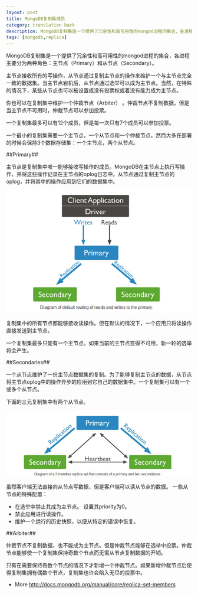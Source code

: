 ```yaml
---
layout: post
title: MongoDB复制集成员
category: translation back
description: MongoDB复制集是一个提供了冗余性和高可用性的mongod进程的集合，各进程主要分为两种角色：主节点（Primary）和从节点（Secondary）。
tags: [mongodb,replica]
---
```


MongoDB复制集是一个提供了冗余性和高可用性的mongod进程的集合，各进程主要分为两种角色：主节点（Primary）和从节点（Secondary）。

主节点接收所有的写操作，从节点通过复制主节点的操作来维护一个与主节点完全一致的数据集。当主节点宕机后，从节点通过选举可以成为主节点。当然，在特殊的情况下，某些从节点也可以被设置成没有投票权或着没有能力成为主节点。

你也可以在复制集中维护一个仲裁节点（Arbiter） 。仲裁节点不复制数据，但是当主节点不可用时，仲裁节点可以参加投票。

一个复制集最多可以有12个成员，但是每一次只有7个成员可以参加投票。

一个最小的复制集需要一个主节点，一个从节点和一个仲裁节点。然而大多在部署的时候会保持3个数据存储集：一个主节点，两个从节点。

##Primary##

主节点是复制集中唯一能够接收写操作的成员。MongoDB在主节点上执行写操作，并将这些操作记录在主节点的oplog日志中。从节点通过复制主节点的oplog，并将其中的操作应用到它们的数据集中。

<p class="picture"><img alt="" src="/assets/img/2013-10-21/replica_routing.png"/></p>

复制集中的所有节点都能够接收读操作。但在默认的情况下，一个应用只将读操作直接发送到主节点。

一个复制集最多只能有一个主节点。如果当前的主节点变得不可用，新一轮的选举将会产生。

##Secondaries##

一个从节点维护了一份主节点数据集的复制。为了能够复制主节点的数据，从节点将主节点oplog中的操作异步的应用到它自己的数据集中。一个复制集可以有一个或多个从节点。

下面的三元复制集中有两个从节点。

<p class="picture"><img alt="" src="/assets/img/2013-10-21/replica_set.jpg"/></p>

虽然客户端无法直接向从节点写数据，但是客户端可以读从节点的数据。
一些从节点的特殊配置：

* 在选举中禁止其成为主节点。 设置其priority为0。
* 禁止应用进行读操作。
* 维护一个运行的历史快照，以便从特定的错误中恢复。


##Arbiter##

仲裁节点不复制数据，也不能成为主节点。但是仲裁节点能够在选举中投票。仲裁节点能够使一个复制集保持奇数个节点而无需从节点复制数据的开销。

只有在需要保持奇数个节点的情况下才新增一个仲裁节点。如果新增仲裁节点后使得复制集拥有偶数个节点，复制集也许会陷入无尽的投票中。

- More http://docs.mongodb.org/manual/core/replica-set-members